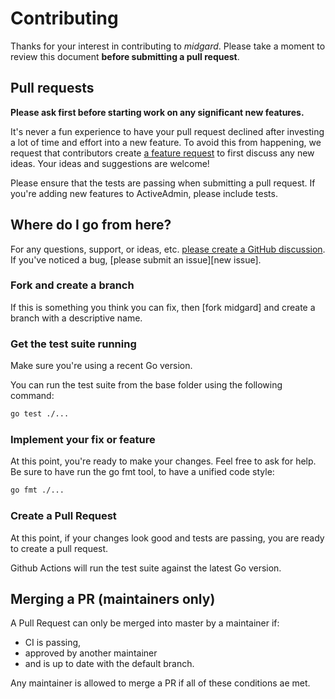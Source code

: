 Contributing
============

Thanks for your interest in contributing to *midgard*. Please take a moment to
review this document __before submitting a pull request__.


Pull requests
-------------

__Please ask first before starting work on any significant new features.__

It's never a fun experience to have your pull request declined after investing a
lot of time and effort into a new feature. To avoid this from happening, we
request that contributors create
[a feature request](https://github.com/AlphaOne1/midgard/discussions/new?category=ideas)
to first discuss any new ideas. Your ideas and suggestions are welcome!

Please ensure that the tests are passing when submitting a pull request. If
you're adding new features to ActiveAdmin, please include tests.


Where do I go from here?
------------------------

For any questions, support, or ideas, etc.
[please create a GitHub discussion](https://github.com/AlphaOne1/midgard/discussions/new).
If you've noticed a bug, [please submit an issue][new issue].

### Fork and create a branch

If this is something you think you can fix, then [fork midgard] and create a
branch with a descriptive name.

### Get the test suite running

Make sure you're using a recent Go version.

You can run the test suite from the base folder using the following command:

```bash
go test ./...
```

### Implement your fix or feature

At this point, you're ready to make your changes. Feel free to ask for help.
Be sure to have run the go fmt tool, to have a unified code style:

```bash
go fmt ./...
```

### Create a Pull Request

At this point, if your changes look good and tests are passing, you are ready to
create a pull request.

Github Actions will run the test suite against the latest Go version.


Merging a PR (maintainers only)
-------------------------------

A Pull Request can only be merged into master by a maintainer if:

* CI is passing,
* approved by another maintainer
* and is up to date with the default branch.

Any maintainer is allowed to merge a PR if all of these conditions ae met.
